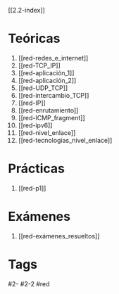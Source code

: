 [[2.2-index]]
# Teóricas
1. [[red-redes_e_internet]]
2. [[red-TCP_IP]]
3. [[red-aplicación_1]]
4. [[red-aplicación_2]]
5. [[red-UDP_TCP]]
6. [[red-intercambio_TCP]]
7. [[red-IP]]
8. [[red-enrutamiento]]
9. [[red-ICMP_fragment]]
10. [[red-ipv6]]
11. [[red-nivel_enlace]]
12. [[red-tecnologias_nivel_enlace]]
# Prácticas
1. [[red-p1]]
# Exámenes
1. [[red-exámenes_resueltos]]
# Tags
#2- 
#2-2 
#red